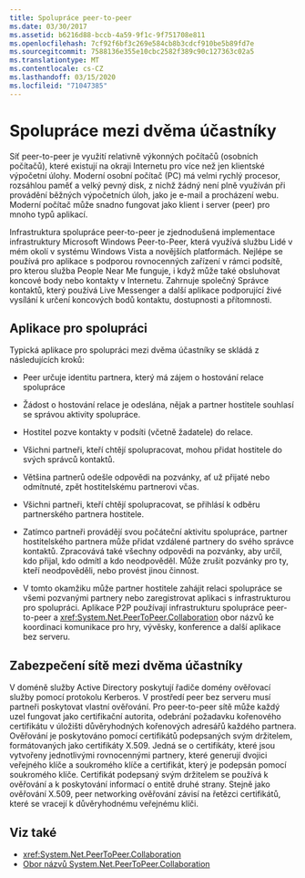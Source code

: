 ```yaml
---
title: Spolupráce peer-to-peer
ms.date: 03/30/2017
ms.assetid: b6216d88-bccb-4a59-9f1c-9f751708e811
ms.openlocfilehash: 7cf92f6bf3c269e584cb8b3cdcf910be5b89fd7e
ms.sourcegitcommit: 7588136e355e10cbc2582f389c90c127363c02a5
ms.translationtype: MT
ms.contentlocale: cs-CZ
ms.lasthandoff: 03/15/2020
ms.locfileid: "71047385"
---
```

# <a name="peer-to-peer-collaboration"></a>Spolupráce mezi dvěma účastníky

Síť peer-to-peer je využití relativně výkonných počítačů (osobních počítačů), které existují na okraji Internetu pro více než jen klientské výpočetní úlohy. Moderní osobní počítač (PC) má velmi rychlý procesor, rozsáhlou paměť a velký pevný disk, z nichž žádný není plně využíván při provádění běžných výpočetních úloh, jako je e-mail a procházení webu. Moderní počítač může snadno fungovat jako klient i server (peer) pro mnoho typů aplikací.  
  
Infrastruktura spolupráce peer-to-peer je zjednodušená implementace infrastruktury Microsoft Windows Peer-to-Peer, která využívá službu Lidé v mém okolí v systému Windows Vista a novějších platformách. Nejlépe se používá pro aplikace s podporou rovnocenných zařízení v rámci podsítě, pro kterou služba People Near Me funguje, i když může také obsluhovat koncové body nebo kontakty v Internetu. Zahrnuje společný Správce kontaktů, který používá Live Messenger a další aplikace podporující živé vysílání k určení koncových bodů kontaktu, dostupnosti a přítomnosti.  
  
## <a name="collaboration-applications"></a>Aplikace pro spolupráci

 Typická aplikace pro spolupráci mezi dvěma účastníky se skládá z následujících kroků:  
  
- Peer určuje identitu partnera, který má zájem o hostování relace spolupráce  
  
- Žádost o hostování relace je odeslána, nějak a partner hostitele souhlasí se správou aktivity spolupráce.  
  
- Hostitel pozve kontakty v podsíti (včetně žadatele) do relace.  
  
- Všichni partneři, kteří chtějí spolupracovat, mohou přidat hostitele do svých správců kontaktů.  
  
- Většina partnerů odešle odpovědi na pozvánky, ať už přijaté nebo odmítnuté, zpět hostitelskému partnerovi včas.  
  
- Všichni partneři, kteří chtějí spolupracovat, se přihlásí k odběru partnerského partnera hostitele.  
  
- Zatímco partneři provádějí svou počáteční aktivitu spolupráce, partner hostitelského partnera může přidat vzdálené partnery do svého správce kontaktů. Zpracovává také všechny odpovědi na pozvánky, aby určil, kdo přijal, kdo odmítl a kdo neodpověděl.  Může zrušit pozvánky pro ty, kteří neodpověděli, nebo provést jinou činnost.  
  
- V tomto okamžiku může partner hostitele zahájit relaci spolupráce se všemi pozvanými partnery nebo zaregistrovat aplikaci s infrastrukturou pro spolupráci.  Aplikace P2P používají infrastrukturu spolupráce peer-to-peer a <xref:System.Net.PeerToPeer.Collaboration> obor názvů ke koordinaci komunikace pro hry, vývěsky, konference a další aplikace bez serveru.  
  
## <a name="peer-to-peer-networking-security"></a>Zabezpečení sítě mezi dvěma účastníky  

 V doméně služby Active Directory poskytují řadiče domény ověřovací služby pomocí protokolu Kerberos. V prostředí peer bez serveru musí partneři poskytovat vlastní ověřování. Pro peer-to-peer sítě může každý uzel fungovat jako certifikační autorita, odebrání požadavku kořenového certifikátu v úložišti důvěryhodných kořenových adresářů každého partnera. Ověřování je poskytováno pomocí certifikátů podepsaných svým držitelem, formátovaných jako certifikáty X.509. Jedná se o certifikáty, které jsou vytvořeny jednotlivými rovnocennými partnery, které generují dvojici veřejného klíče a soukromého klíče a certifikát, který je podepsán pomocí soukromého klíče. Certifikát podepsaný svým držitelem se používá k ověřování a k poskytování informací o entitě druhé strany. Stejně jako ověřování X.509, peer networking ověřování závisí na řetězci certifikátů, které se vracejí k důvěryhodnému veřejnému klíči.  
  
## <a name="see-also"></a>Viz také

- <xref:System.Net.PeerToPeer.Collaboration>
- [Obor názvů System.Net.PeerToPeer.Collaboration](about-the-system-net-peertopeer-collaboration-namespace.md)
